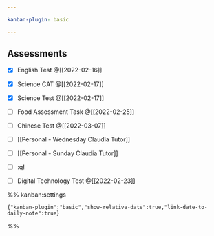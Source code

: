 ```yaml
---

kanban-plugin: basic

---
```


## Assessments

- [x] English Test @[[2022-02-16]]
- [x] Science CAT @[[2022-02-17]]
- [x] Science Test @[[2022-02-17]]
- [ ] Food Assessment Task @[[2022-02-25]]
- [ ] Chinese Test @[[2022-03-07]]
- [ ] [[Personal - Wednesday Claudia Tutor]]
- [ ] [[Personal - Sunday Claudia Tutor]]
- [ ] :q!
- [ ] Digital Technology Test @[[2022-02-23]]




%% kanban:settings
```
{"kanban-plugin":"basic","show-relative-date":true,"link-date-to-daily-note":true}
```
%%
